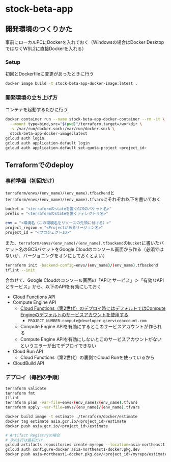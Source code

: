 # stock-beta-app

## 開発環境のつくりかた

事前にローカルPCにDockerを入れておく（Windowsの場合はDocker DesktopではなくWSL2に直接Dockerを入れる）

### Setup

初回とDockerfileに変更があったときに行う

```bash
docker image build -t stock-beta-app-docker-image:latest .
```

### 開発環境の立ち上げ方

コンテナを起動するたびに行う

```bash
docker container run --name stock-beta-app-docker-container --rm -it \
  --mount type=bind,src="$(pwd)"/terraform,target=/workdir \
  -v /var/run/docker.sock:/var/run/docker.sock \
  stock-beta-app-docker-image:latest
gcloud auth login
gcloud auth application-default login
gcloud auth application-default set-quota-project <project_id>
```

## Terraformでのdeploy

### 事前準備（初回だけ）

`terraform/envs/(env_name)/(env_name).tfbackend`と`terraform/envs/(env_name)/(env_name).tfvars`にそれぞれ以下を書いておく

```bash
bucket = "<terraformのstateを置くGCSのバケット名>"
prefix = "<terraformのstateを置くディレクトリ名>"
```

```bash
env = "<環境名（この環境名をリソースの先頭に付ける）>"
project_region = "<Projectがあるリージョン名>"
project_id = "<プロジェクトID>"
```

また、`terraform/envs/(env_name)/(env_name).tfbackend`の`bucket`に書いたバケット名のGCSバケットをGoogle Cloudのコンソール画面から作る（必須ではないが、バージョニングをオンにしておくとよい）

```bash
terraform init -backend-config=envs/(env_name)/(env_name).tfbackend
tflint --init
```

合わせて、Google Cloudのコンソール画面の「APIとサービス」＞「有効なAPIとサービス」から、以下のAPIを有効にしておく

- Cloud Functions API
- Compute Engine API
  - [Cloud Functions（第2世代）のデプロイ時にはデフォルトではCompute Engineのデフォルトのサービスアカウントを使用する](https://cloud.google.com/functions/docs/securing/function-identity?hl=ja#runtime_service_account)
    - `PROJECT_NUMBER-compute@developer.gserviceaccount.com`
  - Compute Engine APIを有効にするとこのサービスアカウントが作られる
  - Compute Engine APIを有効にしないとこのサービスアカウントがないというエラーが出てデプロイできない
- Cloud Run API
  - Cloud Functions（第2世代）の裏側でCloud Runを使っているから
- CloudBuild API

### デプロイ（毎回の手順）

```bash
terraform validate
terraform fmt
tflint
terraform plan -var-file=envs/(env_name)/(env_name).tfvars
terraform apply -var-file=envs/(env_name)/(env_name).tfvars
```

```bash
docker build image -t estimate ./terraform/docker/estimate
docker tag estimate asia.gcr.io/<project_id>/estimate
docker push asia.gcr.io/<project_id>/estimate

# Artifact Registryの場合
# 次の1行は最初だけ
gcloud artifacts repositories create myrepo --location=asia-northeast1 --repository-format=docker
gcloud auth configure-docker asia-northeast1-docker.pkg.dev
docker push asia-northeast1-docker.pkg.dev/<project_id>/myrepo/estimate:latest
```
